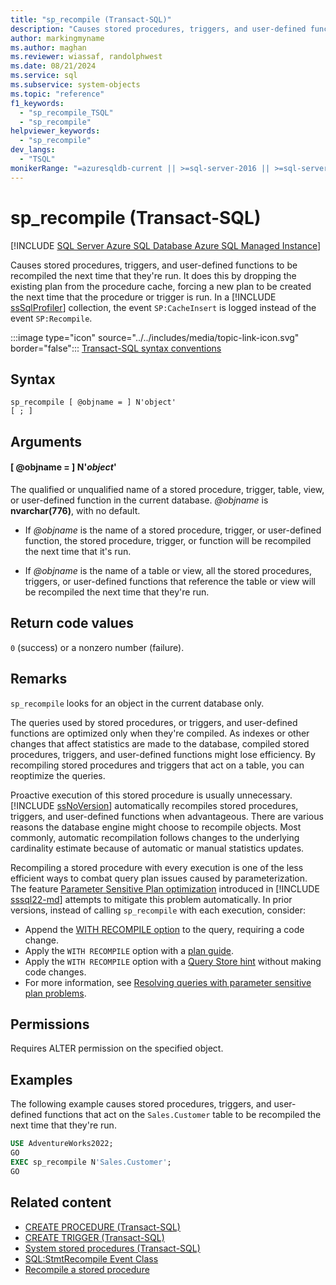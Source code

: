```yaml
---
title: "sp_recompile (Transact-SQL)"
description: "Causes stored procedures, triggers, and user-defined functions to be recompiled the next time that they're run."
author: markingmyname
ms.author: maghan
ms.reviewer: wiassaf, randolphwest
ms.date: 08/21/2024
ms.service: sql
ms.subservice: system-objects
ms.topic: "reference"
f1_keywords:
  - "sp_recompile_TSQL"
  - "sp_recompile"
helpviewer_keywords:
  - "sp_recompile"
dev_langs:
  - "TSQL"
monikerRange: "=azuresqldb-current || >=sql-server-2016 || >=sql-server-linux-2017 || =azuresqldb-mi-current"
---
```

# sp_recompile (Transact-SQL)

[!INCLUDE [SQL Server Azure SQL Database Azure SQL Managed Instance](../../includes/applies-to-version/sql-asdb-asdbmi.md)]

Causes stored procedures, triggers, and user-defined functions to be recompiled the next time that they're run. It does this by dropping the existing plan from the procedure cache, forcing a new plan to be created the next time that the procedure or trigger is run. In a [!INCLUDE [ssSqlProfiler](../../includes/sssqlprofiler-md.md)] collection, the event `SP:CacheInsert` is logged instead of the event `SP:Recompile`.

:::image type="icon" source="../../includes/media/topic-link-icon.svg" border="false"::: [Transact-SQL syntax conventions](../../t-sql/language-elements/transact-sql-syntax-conventions-transact-sql.md)

## Syntax

```syntaxsql
sp_recompile [ @objname = ] N'object'
[ ; ]
```

## Arguments

#### [ @objname = ] N'*object*'

The qualified or unqualified name of a stored procedure, trigger, table, view, or user-defined function in the current database. *@objname* is **nvarchar(776)**, with no default.

- If *@objname* is the name of a stored procedure, trigger, or user-defined function, the stored procedure, trigger, or function will be recompiled the next time that it's run.

- If *@objname* is the name of a table or view, all the stored procedures, triggers, or user-defined functions that reference the table or view will be recompiled the next time that they're run.

## Return code values

`0` (success) or a nonzero number (failure).

## Remarks

`sp_recompile` looks for an object in the current database only.

The queries used by stored procedures, or triggers, and user-defined functions are optimized only when they're compiled. As indexes or other changes that affect statistics are made to the database, compiled stored procedures, triggers, and user-defined functions might lose efficiency. By recompiling stored procedures and triggers that act on a table, you can reoptimize the queries.

Proactive execution of this stored procedure is usually unnecessary. [!INCLUDE [ssNoVersion](../../includes/ssnoversion-md.md)] automatically recompiles stored procedures, triggers, and user-defined functions when advantageous. There are various reasons the database engine might choose to recompile objects. Most commonly, automatic recompilation follows changes to the underlying cardinality estimate because of automatic or manual statistics updates.

Recompiling a stored procedure with every execution is one of the less efficient ways to combat query plan issues caused by parameterization. The feature [Parameter Sensitive Plan optimization](../performance/parameter-sensitive-plan-optimization.md) introduced in [!INCLUDE [sssql22-md](../../includes/sssql22-md.md)] attempts to mitigate this problem automatically. In prior versions, instead of calling `sp_recompile` with each execution, consider:

- Append the [WITH RECOMPILE option](../stored-procedures/recompile-a-stored-procedure.md) to the query, requiring a code change.
- Apply the `WITH RECOMPILE` option with a [plan guide](../performance/plan-guides.md).
- Apply the `WITH RECOMPILE` option with a [Query Store hint](../performance/query-store-hints.md) without making code changes.
- For more information, see [Resolving queries with parameter sensitive plan problems](/azure/azure-sql/managed-instance/identify-query-performance-issues#resolving-queries-with-suboptimal-query-execution-plans).

## Permissions

Requires ALTER permission on the specified object.

## Examples

The following example causes stored procedures, triggers, and user-defined functions that act on the `Sales.Customer` table to be recompiled the next time that they're run.

```sql
USE AdventureWorks2022;
GO
EXEC sp_recompile N'Sales.Customer';
GO
```

## Related content

- [CREATE PROCEDURE (Transact-SQL)](../../t-sql/statements/create-procedure-transact-sql.md)
- [CREATE TRIGGER (Transact-SQL)](../../t-sql/statements/create-trigger-transact-sql.md)
- [System stored procedures (Transact-SQL)](system-stored-procedures-transact-sql.md)
- [SQL:StmtRecompile Event Class](../event-classes/sql-stmtrecompile-event-class.md)
- [Recompile a stored procedure](../stored-procedures/recompile-a-stored-procedure.md)
